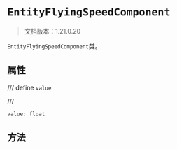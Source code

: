 # `EntityFlyingSpeedComponent`

> 文档版本：1.21.0.20

`EntityFlyingSpeedComponent`类。

## 属性

/// define
`value`


///

```js
value: float
```


## 方法
